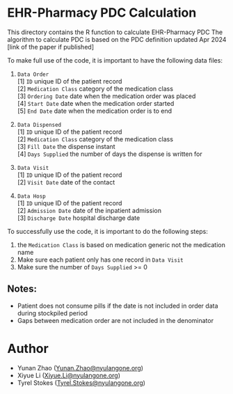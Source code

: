 # EHR-Pharmacy PDC Calculation

This directory contains the R function to calculate EHR-Pharmacy PDC
The algorithm to calculate PDC is based on the PDC definition updated Apr 2024 
[link of the paper if published]

To make full use of the code, it is important to have the following data files:
1. `Data Order`  
    [1] `ID` unique ID of the patient record    
    [2] `Medication Class` category of the medication class   
    [3] `Ordering Date` date when the medication order was placed   
    [4] `Start Date` date when the medication order started    
    [5] `End Date` date when the medication order is to end
 
2. `Data Dispensed`     
    [1] `ID` unique ID of the patient record   
    [2] `Medication Class` category of the medication class    
    [3] `Fill Date` the dispense instant   
    [4] `Days Supplied` the number of days the dispense is written for   

3. `Data Visit`  
    [1] `ID` unique ID of the patient record  
    [2] `Visit Date` date of the contact  

4. `Data Hosp`  
    [1] `ID` unique ID of the patient record  
    [2] `Admission Date` date of the inpatient admission          
    [3] `Discharge Date` hospital discharge date 

To successfully use the code, it is important to do the following steps:  
1. the `Medication Class` is based on medication generic not the medication name
2. Make sure each patient only has one record in `Data Visit`
3. Make sure the number of `Days Supplied` >= 0 

## Notes:
- Patient does not consume pills if the date is not included in order data during stockpiled period
- Gaps between medication order are not included in the denominator

# Author  
* Yunan Zhao (Yunan.Zhao@nyulangone.org)
* Xiyue Li (Xiyue.Li@nyulangone.org)
* Tyrel Stokes (Tyrel.Stokes@nyulangone.org)

